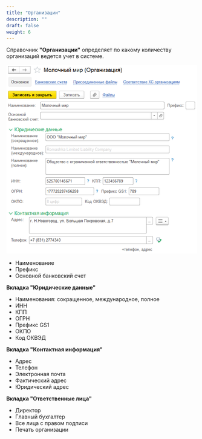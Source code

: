 ```yaml
---
title: "Организации"
description: ""
draft: false
weight: 6
---
```


Справочник **"Организации"** определяет по какому количеству организаций ведется учет в системе.

![2020-05-29_0908](2020-05-29_0908.png)

- Наименование
- Префикс
- Основной банковский счет

**Вкладка "Юридические данные"**

- Наименования: сокращенное, международное, полное
- ИНН
- КПП
- ОГРН
- Префикс GS1
- ОКПО
- Код ОКВЭД

**Вкладка "Контактная информация"**

- Адрес
- Телефон
- Электронная почта
- Фактический адрес
- Юридический адрес

**Вкладка "Ответственные лица"**

- Директор
- Главный бухгалтер
- Все лица с правом подписи
- Печать организации